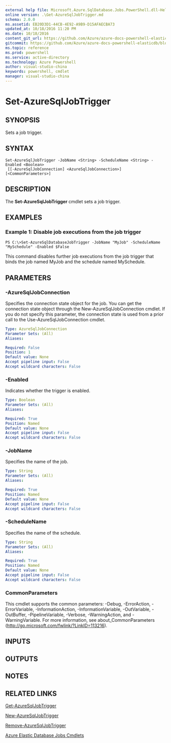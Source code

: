 ```yaml
---
external help file: Microsoft.Azure.SqlDatabase.Jobs.PowerShell.dll-Help.xml
online version: .\Get-AzureSqlJobTrigger.md
schema: 2.0.0
ms.assetid: EB20D3D1-44CB-4E92-A9B9-D15AFAECBA73
updated_at: 10/18/2016 11:20 PM
ms.date: 10/18/2016
content_git_url: https://github.com/Azure/azure-docs-powershell-elasticdb/blob/master/ElasticDB/ElasticDatabaseJobs/v0.8.33/Set-AzureSqlJobTrigger.md
gitcommit: https://github.com/Azure/azure-docs-powershell-elasticdb/blob/0fe493efd878af69f5c126f60486b37fd0cb60b6/ElasticDB/ElasticDatabaseJobs/v0.8.33/Set-AzureSqlJobTrigger.md
ms.topic: reference
ms.prod: powershell
ms.service: active-directory
ms.technology: Azure Powershell
author: visual-studio-china
keywords: powershell, cmdlet
manager: visual-studio-china
---
```


# Set-AzureSqlJobTrigger

## SYNOPSIS
Sets a job trigger.

## SYNTAX

```
Set-AzureSqlJobTrigger -JobName <String> -ScheduleName <String> -Enabled <Boolean>
 [[-AzureSqlJobConnection] <AzureSqlJobConnection>] [<CommonParameters>]
```

## DESCRIPTION
The **Set-AzureSqlJobTrigger** cmdlet sets a job trigger.

## EXAMPLES

### Example 1: Disable job executions from the job trigger
```
PS C:\>Set-AzureSqlDatabaseJobTrigger -JobName "MyJob" -ScheduleName "MySchedule" -Enabled $False
```

This command disables further job executions from the job trigger that binds the job named MyJob and the schedule named MySchedule.

## PARAMETERS

### -AzureSqlJobConnection
Specifies the connection state object for the job.
You can get the connection state object through the New-AzureSqlJobConnection cmdlet. 
If you do not specify this parameter, the connection state is used from a prior call to the Use-AzureSqlJobConnection cmdlet.

```yaml
Type: AzureSqlJobConnection
Parameter Sets: (All)
Aliases: 

Required: False
Position: 1
Default value: None
Accept pipeline input: False
Accept wildcard characters: False
```

### -Enabled
Indicates whether the trigger is enabled.

```yaml
Type: Boolean
Parameter Sets: (All)
Aliases: 

Required: True
Position: Named
Default value: None
Accept pipeline input: False
Accept wildcard characters: False
```

### -JobName
Specifies the name of the job.

```yaml
Type: String
Parameter Sets: (All)
Aliases: 

Required: True
Position: Named
Default value: None
Accept pipeline input: False
Accept wildcard characters: False
```

### -ScheduleName
Specifies the name of the schedule.

```yaml
Type: String
Parameter Sets: (All)
Aliases: 

Required: True
Position: Named
Default value: None
Accept pipeline input: False
Accept wildcard characters: False
```

### CommonParameters
This cmdlet supports the common parameters: -Debug, -ErrorAction, -ErrorVariable, -InformationAction, -InformationVariable, -OutVariable, -OutBuffer, -PipelineVariable, -Verbose, -WarningAction, and -WarningVariable. For more information, see about_CommonParameters (http://go.microsoft.com/fwlink/?LinkID=113216).

## INPUTS

## OUTPUTS

## NOTES

## RELATED LINKS

[Get-AzureSqlJobTrigger](.\Get-AzureSqlJobTrigger.md)

[New-AzureSqlJobTrigger](.\New-AzureSqlJobTrigger.md)

[Remove-AzureSqlJobTrigger](.\Remove-AzureSqlJobTrigger.md)

[Azure Elastic Database Jobs Cmdlets](.\ElasticDatabaseJobs.md)


